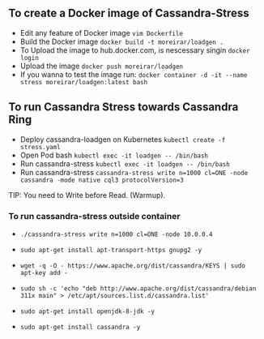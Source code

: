 ## To create a Docker image of Cassandra-Stress
* Edit any feature of Docker image `vim Dockerfile`
* Build the Docker image `docker build -t moreirar/loadgen .`
* To Upload the image to hub.docker.com, is nescessary singin `docker login`
* Upload the image `docker push moreirar/loadgen`
* If you wanna to test the image run: `docker container -d -it --name stress moreirar/loadgen:latest bash`

## To run Cassandra Stress towards Cassandra Ring
* Deploy cassandra-loadgen on Kubernetes `kubectl create -f stress.yaml`
* Open Pod bash `kubectl exec -it loadgen -- /bin/bash`
* Run cassandra-stress `kubectl exec -it loadgen -- /bin/bash`
* Run cassandra-stress `cassandra-stress write n=1000 cl=ONE -node cassandra -mode native cql3 protocolVersion=3`

TIP: You need to Write before Read. (Warmup).

### To run cassandra-stress outside container
  * `./cassandra-stress write n=1000 cl=ONE -node 10.0.0.4`

  * `sudo apt-get install apt-transport-https gnupg2 -y`
  * `wget -q -O - https://www.apache.org/dist/cassandra/KEYS | sudo  apt-key add -`
  * `sudo sh -c 'echo "deb http://www.apache.org/dist/cassandra/debian 311x main" > /etc/apt/sources.list.d/cassandra.list'`
  * `sudo apt-get install openjdk-8-jdk -y`
  * `sudo apt-get install cassandra -y`
